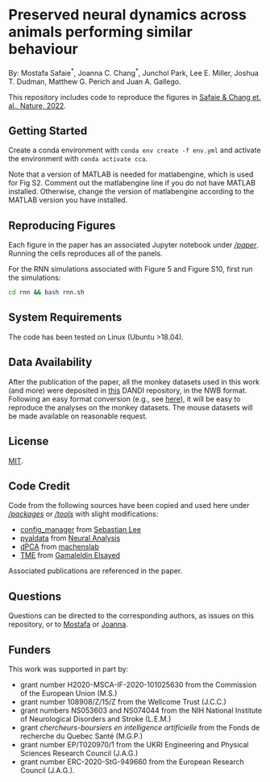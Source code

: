 # Preserved neural dynamics across animals performing similar behaviour

By: Mostafa Safaie<sup>\*</sup>, Joanna C. Chang<sup>\*</sup>, Junchol Park, Lee E. Miller, Joshua T. Dudman, Matthew G. Perich and Juan A. Gallego.

This repository includes code to reproduce the figures in [Safaie & Chang et. al., Nature, 2022](https://www.nature.com/articles/s41586-023-06714-0).

## Getting Started

Create a conda environment with ```conda env create -f env.yml``` and activate the environment with ```conda activate cca```.

Note that a version of MATLAB is needed for matlabengine, which is used for Fig S2.
Comment out the matlabengine line if you do not have MATLAB installed.
Otherwise, change the version of matlabengine according to the MATLAB version you have installed.

## Reproducing Figures

Each figure in the paper has an associated Jupyter notebook under [*/paper*](/paper).
Running the cells reproduces all of the panels.

For the RNN simulations associated with Figure 5 and Figure S10, first run the simulations:

```bash
cd rnn && bash rnn.sh
```

## System Requirements

The code has been tested on Linux (Ubuntu >18.04).

## Data Availability

After the publication of the paper, all the monkey datasets used in this work (and more) were deposited in [this](https://dandiarchive.org/dandiset/000688) DANDI repository, in the NWB format.
Following an easy format conversion (e.g., see [here](https://www.nwb.org/how-to-use/)), it will be easy to reproduce the analyses on the monkey datasets.
The mouse datasets will be made available on reasonable request.

## License

[MIT](https://opensource.org/license/mit/).

## Code Credit

Code from the following sources have been copied and used here under  [*/packages*](/packages) or [*/tools*](/tools) with slight modifications:

* [config_manager](https://github.com/seblee97/config_package) from [Sebastian Lee](https://github.com/seblee97)
* [pyaldata](https://github.com/NeuralAnalysis/PyalData) from [Neural Analysis](https://github.com/NeuralAnalysis)
* [dPCA](https://github.com/machenslab/dPCA/tree/master/matlab) from [machenslab](https://github.com/machenslab)
* [TME](https://github.com/gamaleldin/TME/tree/master) from [Gamaleldin Elsayed](https://github.com/gamaleldin)

Associated publications are referenced in the paper.

## Questions

Questions can be directed to the corresponding authors, as issues on this repository, or to [Mostafa](mailto:mostafa.safaie@gmail.com) or [Joanna](mailto:joanna.changc@gmail.com).

## Funders

This work was supported in part by: 
- grant number H2020-MSCA-IF-2020-101025630 from the Commission of the European Union (M.S.)
- grant number 108908/Z/15/Z from the Wellcome Trust (J.C.C.)
-  grant numbers NS053603 and NS074044 from the NIH National Institute of Neurological Disorders and Stroke (L.E.M.)
-  grant _chercheurs-boursiers en intelligence artificielle_ from the Fonds de recherche du Quebec Santé (M.G.P.)
-  grant number EP/T020970/1 from the UKRI Engineering and Physical Sciences Research Council (J.A.G.)
-  grant number ERC-2020-StG-949660 from the European Research Council (J.A.G.).
